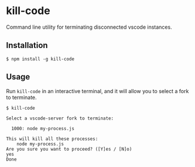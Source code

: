 # kill-code

Command line utility for terminating disconnected vscode instances.

## Installation

```
$ npm install -g kill-code
```

## Usage

Run `kill-code` in an interactive terminal, and it will allow you to select a fork to terminate.

```
$ kill-code

Select a vscode-server fork to terminate:

  1000: node my-process.js

This will kill all these processes:
    node my-process.js
Are you sure you want to proceed? ([Y]es / [N]o)
yes
Done
```
